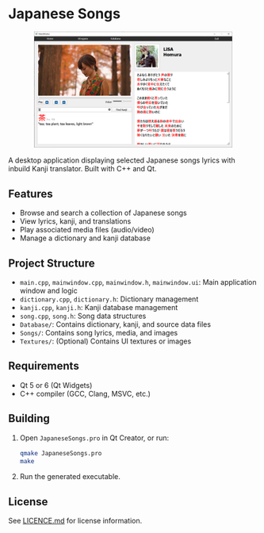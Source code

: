 # Japanese Songs

<p align="center">
   <img src="/screenshot.png" alt="Japanese songs" width="400"/>
</p>

A desktop application displaying selected Japanese songs lyrics with inbuild Kanji translator. Built with C++ and Qt.

## Features

- Browse and search a collection of Japanese songs
- View lyrics, kanji, and translations
- Play associated media files (audio/video)
- Manage a dictionary and kanji database

## Project Structure

- `main.cpp`, `mainwindow.cpp`, `mainwindow.h`, `mainwindow.ui`: Main application window and logic
- `dictionary.cpp`, `dictionary.h`: Dictionary management
- `kanji.cpp`, `kanji.h`: Kanji database management
- `song.cpp`, `song.h`: Song data structures
- `Database/`: Contains dictionary, kanji, and source data files
- `Songs/`: Contains song lyrics, media, and images
- `Textures/`: (Optional) Contains UI textures or images

## Requirements

- Qt 5 or 6 (Qt Widgets)
- C++ compiler (GCC, Clang, MSVC, etc.)

## Building

1. Open `JapaneseSongs.pro` in Qt Creator, or run:
   ```bash
   qmake JapaneseSongs.pro
   make
   ```
2. Run the generated executable.

## License

See [LICENCE.md](LICENCE.md) for license information.
